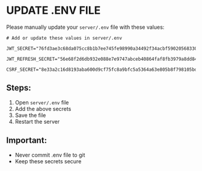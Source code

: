 # UPDATE .ENV FILE

Please manually update your `server/.env` file with these values:

```env
# Add or update these values in server/.env

JWT_SECRET="76fd3ae3c68da075cc8b1b7ee745fe98990a34492f34acbf59020568330eb6149345145973e6020e46d91acb095d7021822a3b6fe44cb6d89d55ccca9d5ed03d"

JWT_REFRESH_SECRET="56e68f2d6db932e088e7e9747abceb40864faf8fb3979a8dd84d25b361b4af3282fdd1f3694b26099dc526065b3d6a3afd849a211610b132c6bc0f3b6afc19a3"

CSRF_SECRET="8e33a2c16d8193aba600d9cf75fc8a9bfc5a5364a63e805b8f798105bd9a17738d5096e56c9d9a0c57f93c8da2a0a449a5bdbc0cdbfd05382aeb7ff60b50ea1c"
```

## Steps:
1. Open `server/.env` file
2. Add the above secrets
3. Save the file
4. Restart the server

## Important:
- Never commit .env file to git
- Keep these secrets secure
